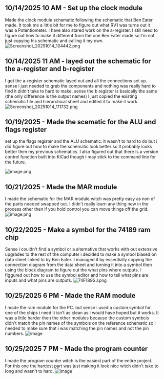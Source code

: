 <!--
  ===================    !!READ THIS NOTICE!!   ====================
  DO NOT edit this file manually. Your changes WILL BE OVERWRITTEN!
  This journal is auto generated and updated by Hack Club Blueprint.
  To edit this file, please edit your journal entries on Blueprint.
  ==================================================================
-->

## 10/14/2025 10 AM - Set up the clock module  

Made the clock module schematic following the schematic that Ben Eater made. It took me a little bit for me to figure out what RV1 was turns out it was a Potentiometer. I have also stared work on the a-register. I still need to figure out how to make it different from the one Ben Eater made so I'm not just copying his schematic and calling it my own. ![Screenshot_20251014_104442.png](https://blueprint.hackclub.com/user-attachments/blobs/proxy/eyJfcmFpbHMiOnsiZGF0YSI6MjIwMywicHVyIjoiYmxvYl9pZCJ9fQ==--0414950fb8ee1dacb4ae17ba9ccf1d42f8d0abc1/Screenshot_20251014_104442.png)  

## 10/14/2025 11 AM - layed out the schematic for the a-register and b-register  

I got the a-register schematic layed out and all the connections set up. sense i just needed to grab the components and nothing was really hard to find it didn't take to hard to make. sense the b register is basically the same (the only difference is the output names) I just copied the existing schematic file and hierarchical sheet and edited it to make it work.
![Screenshot_20251014_111732.png](https://blueprint.hackclub.com/user-attachments/blobs/proxy/eyJfcmFpbHMiOnsiZGF0YSI6MjIxMywicHVyIjoiYmxvYl9pZCJ9fQ==--503a58eb351ad3e66d941f6c948d3f7b6ec3daad/Screenshot_20251014_111732.png)  

## 10/19/2025 - Made the scematic for the ALU and flags register  

set up the flags register and the ALU schematic. it wasn't to hard to do but i did figure out how to make the schematic look better so it probably looks better then my previous schematics. I also figured out that there is a version control function built into KiCad though i may stick to the command line for the future.

![image.png](https://blueprint.hackclub.com/user-attachments/blobs/proxy/eyJfcmFpbHMiOnsiZGF0YSI6MzU0MCwicHVyIjoiYmxvYl9pZCJ9fQ==--edb4d5dab8a4c14b641bf7c07b2b16b2de5177f0/image.png)
  

## 10/21/2025 - Made the MAR module  

I made the schematic for the MAR module witch was pretty easy as non of the parts needed swapped out. I didn't really learn any thing new in the process other then if you hold control you can move things off the grid.
![image.png](https://blueprint.hackclub.com/user-attachments/blobs/proxy/eyJfcmFpbHMiOnsiZGF0YSI6NDI2MiwicHVyIjoiYmxvYl9pZCJ9fQ==--aeb01d592da6778ed581c8fa601a26a26e73ff8c/image.png)
  

## 10/22/2025 - Make a symbol for the 74189 ram chip  

Sense i couldn't find a symbol or a alternative that works with out extensive upgrades to the rest of the computer i decided to make a symbol biased on data sheet linked to by Ben Eater.
I managed it by essentially copying the connection diagram from the data sheet and turning it into a symbol then using the block diagram to figure out the what pins where outputs.
I figgured out how to use the symbol editor and how to tell what pins are inputs and what pins are outputs.
![74F189SJ.png](https://blueprint.hackclub.com/user-attachments/blobs/proxy/eyJfcmFpbHMiOnsiZGF0YSI6NDUwNCwicHVyIjoiYmxvYl9pZCJ9fQ==--89dc7ce9dd2e05fb48278ff53f9645d6629169de/74F189SJ.png)
  

## 10/25/2025 6 PM - Made the RAM module  

I made the ram module for the PC. but sense i used a custom symbol for one of the chips i need it isn't as clean as i would have hoped but it works.
It was a little harder then the other modules because the custom symbols didn't match the pin names of the symbols on the reference schematic so i needed to make sure that i was matching the pin names and not the pin numbers.
![image](https://blueprint.hackclub.com/user-attachments/blobs/proxy/eyJfcmFpbHMiOnsiZGF0YSI6NTU3OCwicHVyIjoiYmxvYl9pZCJ9fQ==--4c8a7bb9ea4240db2bd383e1365923daa1d4a5b4/image.png)
  

## 10/25/2025 7 PM - Made the program counter  

I made the program counter witch is the easiest part of the entire project.
For this one the hardest part was just making it look nice witch didn't take to long and wasn't to hard.
![image](https://blueprint.hackclub.com/user-attachments/blobs/proxy/eyJfcmFpbHMiOnsiZGF0YSI6NTU5MCwicHVyIjoiYmxvYl9pZCJ9fQ==--e1c7f8e157e568a6c55bc22d35b344b7e8bc2961/image.png)
  

